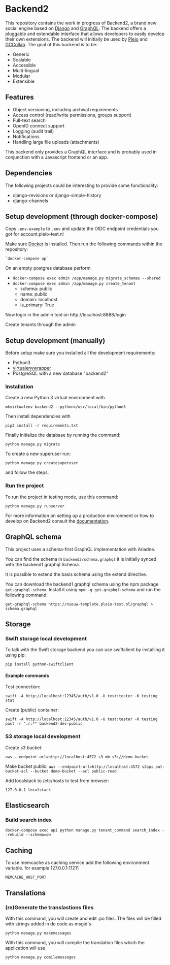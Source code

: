 # Backend2
This repository contains the work in progress of Backend2, a brand new social engine based on [Django](https://www.djangoproject.com/) and [GraphQL](http://graphql.org/). The backend offers a pluggable and extendable interface that allows developers to easily develop their own extensions. The backend will initially be used by [Pleio](https://www.pleio.nl) and [GCCollab](https://gccollab.ca). The goal of this backend is to be:

- Generic
- Scalable
- Accessible
- Multi-lingual
- Modular
- Extensible

## Features
- Object versioning, including archival requirements
- Access control (read/write permissions, groups support)
- Full-text search
- OpenID connect support
- Logging (audit trail)
- Notifications
- Handling large file uploads (attachments)

This backend only provides a GraphQL interface and is probably used in conjunction with a Javascript frontend or an app.

## Dependencies
The following projects could be interesting to provide some functionality:

- django-revisions or django-simple-history
- django-channels

## Setup development (through docker-compose)
Copy `.env-example` to `.env` and update the OIDC endpoint credentials you got for account.pleio-test.nl

Make sure [Docker](https://www.docker.com/) is installed. Then run the
following commands within the repository:

    `docker-compose up`

On an empty postgres database perform
- ```docker-compose exec admin /app/manage.py migrate_schemas --shared```
- ```docker-compose exec admin /app/manage.py create_tenant```
    -   schema: public
    -   name: public
    -   domain: localhost
    -   is_primary: True


Now login in the admin tool on http://localhost:8888/login

Create tenants through the admin

## Setup development (manually)
Before setup make sure you installed all the development requirements:

- Python3
- [virtualenvwrapper](https://virtualenvwrapper.readthedocs.io/en/latest/install.html)
- PostgreSQL with a new database "backend2"

### Installation
Create a new Python 3 virtual environment with

    mkvirtualenv backend2 --python=/usr/local/bin/python3

Then install dependencies with

    pip3 install -r requirements.txt

Finally initialize the database by running the command:

    python manage.py migrate

To create a new superuser run:

    python manage.py createsuperuser

and follow the steps.

### Run the project
To run the project in testing mode, use this command:

    python manage.py runserver

For more information on setting up a production environment or how to develop on Backend2 consult the [documentation](/docs).

## GraphQL schema

This project uses a schema-first GraphQL implementation with Ariadne.

You can find the schema in `backend2/schema.graphql` it is initially synced with the backend1 graphql Schema.

It is possible to extend the basis schema using the extend directive.

You can download the backend1 graphql schema using the npm package `get-graphql-schema`. Install it using `npm -g get-graphql-schema` and run the following command:

`get-graphql-schema https://nieuw-template.pleio-test.nl/graphql > schema.graphql`

## Storage

### Swift storage local development

To talk with the Swift storage backend you can use swiftclient by installing it using pip:

`pip install python-swiftclient`

#### Example commands

Test connection:

`swift -A http://localhost:12345/auth/v1.0 -U test:tester -K testing stat`

Create (public) container:

`swift -A http://localhost:12345/auth/v1.0 -U test:tester -K testing post -r ".r:*" backend2-dev-public`

### S3 storage local development

Create s3 bucket:

`aws --endpoint-url=http://localhost:4572 s3 mb s3://demo-bucket`

Make bucket public:
`aws --endpoint-url=http://localhost:4572 s3api put-bucket-acl --bucket demo-bucket --acl public-read`

Add localstack to /etc/hosts to test from browser:

`127.0.0.1 localstack`

## Elasticsearch

### Build search index

`docker-compose exec api python manage.py tenant_command search_index --rebuild --schema=qw `

## Caching

To use memcache as caching service add the following environment variable. for example 127.0.0.1:11211

`MEMCACHE_HOST_PORT`

## Translations

### (re)Generate the translastions files

With this command, you will create and edit .po files. The files will be filled with strings added in de code as msgid's

`python manage.py makemessages`

With this command, you will compile the translation files which the application will use

`python manage.py comilemessages`